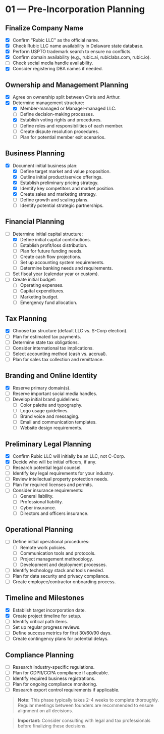 # 01 — Pre-Incorporation Planning

## Finalize Company Name
- [x] Confirm "Rubic LLC" as the official name.
- [x] Check Rubic LLC name availability in Delaware state database.
- [x] Perform USPTO trademark search to ensure no conflicts.
- [x] Confirm domain availability (e.g., rubic.ai, rubiclabs.com, rubic.io).
- [ ] Check social media handle availability.
- [x] Consider registering DBA names if needed.

## Ownership and Management Planning
- [x] Agree on ownership split between Chris and Arthur.
- [x] Determine management structure:
  - [x] Member-managed or Manager-managed LLC.
  - [ ] Define decision-making processes.
  - [x] Establish voting rights and procedures.
  - [ ] Define roles and responsibilities of each member.
  - [ ] Create dispute resolution procedures.
  - [ ] Plan for potential member exit scenarios.

## Business Planning
- [x] Document initial business plan:
  - [x] Define target market and value proposition.
  - [x] Outline initial product/service offerings.
  - [x] Establish preliminary pricing strategy.
  - [x] Identify key competitors and market position.
  - [x] Create sales and marketing strategy.
  - [ ] Define growth and scaling plans.
  - [ ] Identify potential strategic partnerships.

## Financial Planning
- [ ] Determine initial capital structure:
  - [x] Define initial capital contributions.
  - [ ] Establish profit/loss distribution.
  - [ ] Plan for future funding needs.
  - [ ] Create cash flow projections.
  - [ ] Set up accounting system requirements.
  - [ ] Determine banking needs and requirements.
- [ ] Set fiscal year (calendar year or custom).
- [ ] Create initial budget:
  - [ ] Operating expenses.
  - [ ] Capital expenditures.
  - [ ] Marketing budget.
  - [ ] Emergency fund allocation.

## Tax Planning
- [x] Choose tax structure (default LLC vs. S-Corp election).
- [ ] Plan for estimated tax payments.
- [ ] Determine state tax obligations.
- [ ] Consider international tax implications.
- [ ] Select accounting method (cash vs. accrual).
- [ ] Plan for sales tax collection and remittance.

## Branding and Online Identity
- [x] Reserve primary domain(s).
- [ ] Reserve important social media handles.
- [ ] Develop initial brand guidelines:
  - [ ] Color palette and typography.
  - [ ] Logo usage guidelines.
  - [ ] Brand voice and messaging.
  - [ ] Email and communication templates.
  - [ ] Website design requirements.

## Preliminary Legal Planning
- [x] Confirm Rubic LLC will initially be an LLC, not C-Corp.
- [x] Decide who will be initial officers, if any.
- [ ] Research potential legal counsel.
- [ ] Identify key legal requirements for your industry.
- [ ] Review intellectual property protection needs.
- [ ] Plan for required licenses and permits.
- [ ] Consider insurance requirements:
  - [ ] General liability.
  - [ ] Professional liability.
  - [ ] Cyber insurance.
  - [ ] Directors and officers insurance.

## Operational Planning
- [ ] Define initial operational procedures:
  - [ ] Remote work policies.
  - [ ] Communication tools and protocols.
  - [ ] Project management methodology.
  - [ ] Development and deployment processes.
- [ ] Identify technology stack and tools needed.
- [ ] Plan for data security and privacy compliance.
- [ ] Create employee/contractor onboarding process.

## Timeline and Milestones
- [x] Establish target incorporation date.
- [x] Create project timeline for setup.
- [ ] Identify critical path items.
- [ ] Set up regular progress reviews.
- [ ] Define success metrics for first 30/60/90 days.
- [ ] Create contingency plans for potential delays.

## Compliance Planning
- [ ] Research industry-specific regulations.
- [ ] Plan for GDPR/CCPA compliance if applicable.
- [ ] Identify required business registrations.
- [ ] Plan for ongoing compliance monitoring.
- [ ] Research export control requirements if applicable.

> **Note:** This phase typically takes 2-4 weeks to complete thoroughly. Regular meetings between founders are recommended to ensure alignment on all decisions.

> **Important:** Consider consulting with legal and tax professionals before finalizing these decisions.
